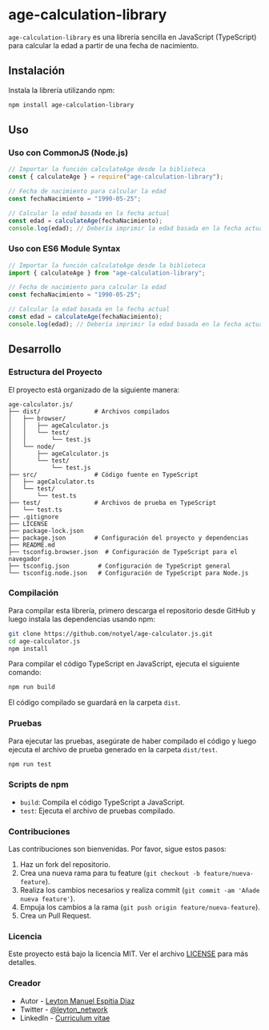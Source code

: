 # age-calculation-library

`age-calculation-library` es una librería sencilla en JavaScript (TypeScript) para calcular la edad a partir de una fecha de nacimiento.

## Instalación

Instala la librería utilizando npm:

```bash
npm install age-calculation-library
```

## Uso

### Uso con CommonJS (Node.js)

```javascript
// Importar la función calculateAge desde la biblioteca
const { calculateAge } = require("age-calculation-library");

// Fecha de nacimiento para calcular la edad
const fechaNacimiento = "1990-05-25";

// Calcular la edad basada en la fecha actual
const edad = calculateAge(fechaNacimiento);
console.log(edad); // Debería imprimir la edad basada en la fecha actual
```

### Uso con ES6 Module Syntax

```javascript
// Importar la función calculateAge desde la biblioteca
import { calculateAge } from "age-calculation-library";

// Fecha de nacimiento para calcular la edad
const fechaNacimiento = "1990-05-25";

// Calcular la edad basada en la fecha actual
const edad = calculateAge(fechaNacimiento);
console.log(edad); // Debería imprimir la edad basada en la fecha actual
```

## Desarrollo

### Estructura del Proyecto

El proyecto está organizado de la siguiente manera:

```
age-calculator.js/
├── dist/               # Archivos compilados
│   ├── browser/
│   │   ├── ageCalculator.js
│   │   └── test/
│   │       └── test.js
│   └── node/
│       ├── ageCalculator.js
│       └── test/
│           └── test.js
├── src/                # Código fuente en TypeScript
│   ├── ageCalculator.ts
│   └── test/
│       └── test.ts
├── test/               # Archivos de prueba en TypeScript
│   └── test.ts
├── .gitignore
├── LICENSE
├── package-lock.json
├── package.json        # Configuración del proyecto y dependencias
├── README.md
├── tsconfig.browser.json  # Configuración de TypeScript para el navegador
├── tsconfig.json        # Configuración de TypeScript general
└── tsconfig.node.json   # Configuración de TypeScript para Node.js
```

### Compilación

Para compilar esta librería, primero descarga el repositorio desde GitHub y luego instala las dependencias usando npm:

```bash
git clone https://github.com/notyel/age-calculator.js.git
cd age-calculator.js
npm install
```

Para compilar el código TypeScript en JavaScript, ejecuta el siguiente comando:

```bash
npm run build
```

El código compilado se guardará en la carpeta `dist`.

### Pruebas

Para ejecutar las pruebas, asegúrate de haber compilado el código y luego ejecuta el archivo de prueba generado en la carpeta `dist/test`.

```bash
npm run test
```

### Scripts de npm

- `build`: Compila el código TypeScript a JavaScript.
- `test`: Ejecuta el archivo de pruebas compilado.

### Contribuciones

Las contribuciones son bienvenidas. Por favor, sigue estos pasos:

1. Haz un fork del repositorio.
2. Crea una nueva rama para tu feature (`git checkout -b feature/nueva-feature`).
3. Realiza los cambios necesarios y realiza commit (`git commit -am 'Añade nueva feature'`).
4. Empuja los cambios a la rama (`git push origin feature/nueva-feature`).
5. Crea un Pull Request.

### Licencia

Este proyecto está bajo la licencia MIT. Ver el archivo [LICENSE](LICENSE) para más detalles.

### Creador

- Autor - [Leyton Manuel Espitia Diaz](https://github.com/notyel)
- Twitter - [@leyton_network](https://twitter.com/Leyton_Network)
- LinkedIn - [Curriculum vitae](https://www.linkedin.com/in/leyton-manuel-espitia-diaz-5497a33b/)
